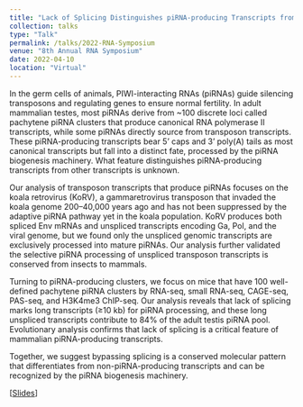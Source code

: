 ```yaml
---
title: "Lack of Splicing Distinguishes piRNA-producing Transcripts from other RNAs in Mammals"
collection: talks
type: "Talk"
permalink: /talks/2022-RNA-Symposium
venue: "8th Annual RNA Symposium"
date: 2022-04-10
location: "Virtual"
---
```


In the germ cells of animals, PIWI-interacting RNAs (piRNAs) guide silencing transposons and regulating genes to ensure normal fertility. In adult mammalian testes, most piRNAs derive from ~100 discrete loci called pachytene piRNA clusters that produce canonical RNA polymerase II transcripts, while some piRNAs directly source from transposon transcripts. These piRNA-producing transcripts bear 5’ caps and 3’ poly(A) tails as most canonical transcripts but fall into a distinct fate, processed by the piRNA biogenesis machinery. What feature distinguishes piRNA-producing transcripts from other transcripts is unknown.  

Our analysis of transposon transcripts that produce piRNAs focuses on the koala retrovirus (KoRV), a gammaretrovirus transposon that invaded the koala genome 200–40,000 years ago and has not been suppressed by the adaptive piRNA pathway yet in the koala population. KoRV produces both spliced Env mRNAs and unspliced transcripts encoding Ga, Pol, and the viral genome, but we found only the unspliced genomic transcripts are exclusively processed into mature piRNAs. Our analysis further validated the selective piRNA processing of unspliced transposon transcripts is conserved from insects to mammals.  

Turning to piRNA-producing clusters, we focus on mice that have 100 well-defined pachytene piRNA clusters by RNA-seq, small RNA-seq, CAGE-seq, PAS-seq, and H3K4me3 ChIP-seq. Our analysis reveals that lack of splicing marks long transcripts (≥10 kb) for piRNA processing, and these long unspliced transcripts contribute to 84% of the adult testis piRNA pool. Evolutionary analysis confirms that lack of splicing is a critical feature of mammalian piRNA-producing transcripts.  

Together, we suggest bypassing splicing is a conserved molecular pattern that differentiates from non-piRNA-producing transcripts and can be recognized by the piRNA biogenesis machinery.  

[[Slides](/files/Talks-Slides-2022-RNA-Symposium.pptx)]